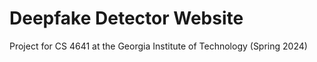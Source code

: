 # Deepfake Detector Website
Project for CS 4641 at the Georgia Institute of Technology (Spring 2024)
